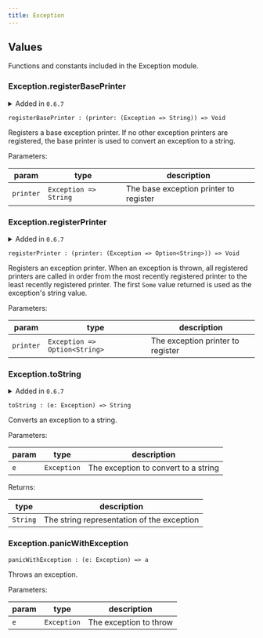 ```yaml
---
title: Exception
---
```


## Values

Functions and constants included in the Exception module.

### Exception.**registerBasePrinter**

<details disabled>
<summary tabindex="-1">Added in <code>0.6.7</code></summary>
No other changes yet.
</details>

```grain
registerBasePrinter : (printer: (Exception => String)) => Void
```

Registers a base exception printer. If no other exception printers are
registered, the base printer is used to convert an exception to a string.

Parameters:

|param|type|description|
|-----|----|-----------|
|`printer`|`Exception => String`|The base exception printer to register|

### Exception.**registerPrinter**

<details disabled>
<summary tabindex="-1">Added in <code>0.6.7</code></summary>
No other changes yet.
</details>

```grain
registerPrinter : (printer: (Exception => Option<String>)) => Void
```

Registers an exception printer. When an exception is thrown, all registered
printers are called in order from the most recently registered printer to
the least recently registered printer. The first `Some` value returned is
used as the exception's string value.

Parameters:

|param|type|description|
|-----|----|-----------|
|`printer`|`Exception => Option<String>`|The exception printer to register|

### Exception.**toString**

<details disabled>
<summary tabindex="-1">Added in <code>0.6.7</code></summary>
No other changes yet.
</details>

```grain
toString : (e: Exception) => String
```

Converts an exception to a string.

Parameters:

|param|type|description|
|-----|----|-----------|
|`e`|`Exception`|The exception to convert to a string|

Returns:

|type|description|
|----|-----------|
|`String`|The string representation of the exception|

### Exception.**panicWithException**

```grain
panicWithException : (e: Exception) => a
```

Throws an exception.

Parameters:

|param|type|description|
|-----|----|-----------|
|`e`|`Exception`|The exception to throw|

